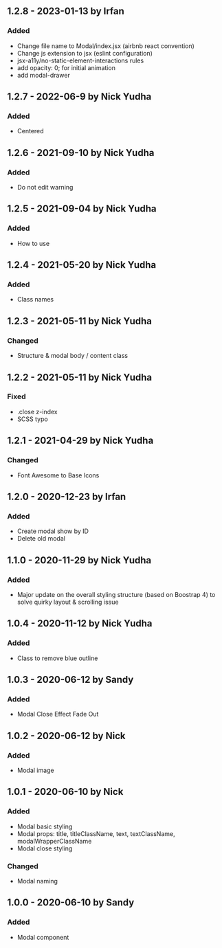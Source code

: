 ## 1.2.8 - 2023-01-13 by Irfan

### Added

- Change file name to Modal/index.jsx (airbnb react convention)
- Change js extension to jsx (eslint configuration)
- jsx-a11y/no-static-element-interactions rules
- add opacity: 0; for initial animation
- add modal-drawer

## 1.2.7 - 2022-06-9 by Nick Yudha

### Added

- Centered

## 1.2.6 - 2021-09-10 by Nick Yudha

### Added

- Do not edit warning

## 1.2.5 - 2021-09-04 by Nick Yudha

### Added

- How to use

## 1.2.4 - 2021-05-20 by Nick Yudha

### Added

- Class names

## 1.2.3 - 2021-05-11 by Nick Yudha

### Changed

- Structure & modal body / content class

## 1.2.2 - 2021-05-11 by Nick Yudha

### Fixed

- .close z-index
- SCSS typo

## 1.2.1 - 2021-04-29 by Nick Yudha

### Changed

- Font Awesome to Base Icons

## 1.2.0 - 2020-12-23 by Irfan

### Added

- Create modal show by ID
- Delete old modal

## 1.1.0 - 2020-11-29 by Nick Yudha

### Added

- Major update on the overall styling structure (based on Boostrap 4) to solve quirky layout & scrolling issue

## 1.0.4 - 2020-11-12 by Nick Yudha

### Added

- Class to remove blue outline

## 1.0.3 - 2020-06-12 by Sandy

### Added

- Modal Close Effect Fade Out

## 1.0.2 - 2020-06-12 by Nick

### Added

- Modal image

## 1.0.1 - 2020-06-10 by Nick

### Added

- Modal basic styling
- Modal props: title, titleClassName, text, textClassName, modalWrapperClassName
- Modal close styling

### Changed

- Modal naming

## 1.0.0 - 2020-06-10 by Sandy

### Added

- Modal component
